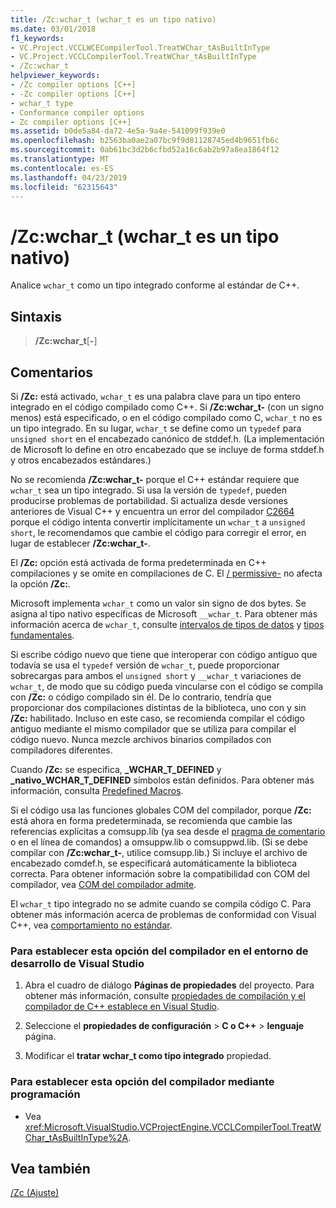 ```yaml
---
title: /Zc:wchar_t (wchar_t es un tipo nativo)
ms.date: 03/01/2018
f1_keywords:
- VC.Project.VCCLWCECompilerTool.TreatWChar_tAsBuiltInType
- VC.Project.VCCLCompilerTool.TreatWChar_tAsBuiltInType
- /Zc:wchar_t
helpviewer_keywords:
- /Zc compiler options [C++]
- -Zc compiler options [C++]
- wchar_t type
- Conformance compiler options
- Zc compiler options [C++]
ms.assetid: b0de5a84-da72-4e5a-9a4e-541099f939e0
ms.openlocfilehash: b2563ba0ae2a07bc9f9d81128745ed4b9651fb6c
ms.sourcegitcommit: 0ab61bc3d2b6cfbd52a16c6ab2b97a8ea1864f12
ms.translationtype: MT
ms.contentlocale: es-ES
ms.lasthandoff: 04/23/2019
ms.locfileid: "62315643"
---
```

# <a name="zcwchart-wchart-is-native-type"></a>/Zc:wchar_t (wchar_t es un tipo nativo)

Analice `wchar_t` como un tipo integrado conforme al estándar de C++.

## <a name="syntax"></a>Sintaxis

> **/Zc:wchar_t**[**-**]

## <a name="remarks"></a>Comentarios

Si **/Zc:** está activado, `wchar_t` es una palabra clave para un tipo entero integrado en el código compilado como C++. Si **/Zc:wchar_t-** (con un signo menos) está especificado, o en el código compilado como C, `wchar_t` no es un tipo integrado. En su lugar, `wchar_t` se define como un `typedef` para `unsigned short` en el encabezado canónico de stddef.h. (La implementación de Microsoft lo define en otro encabezado que se incluye de forma stddef.h y otros encabezados estándares.)

No se recomienda **/Zc:wchar_t-** porque el C++ estándar requiere que `wchar_t` sea un tipo integrado. Si usa la versión de `typedef`, pueden producirse problemas de portabilidad. Si actualiza desde versiones anteriores de Visual C++ y encuentra un error del compilador [C2664](../../error-messages/compiler-errors-2/compiler-error-c2664.md) porque el código intenta convertir implícitamente un `wchar_t` a `unsigned short`, le recomendamos que cambie el código para corregir el error, en lugar de establecer **/Zc:wchar_t-**.

El **/Zc:** opción está activada de forma predeterminada en C++ compilaciones y se omite en compilaciones de C. El [/ permissive-](permissive-standards-conformance.md) no afecta la opción **/Zc:**.

Microsoft implementa `wchar_t` como un valor sin signo de dos bytes. Se asigna al tipo nativo específicas de Microsoft `__wchar_t`. Para obtener más información acerca de `wchar_t`, consulte [intervalos de tipos de datos](../../cpp/data-type-ranges.md) y [tipos fundamentales](../../cpp/fundamental-types-cpp.md).

Si escribe código nuevo que tiene que interoperar con código antiguo que todavía se usa el `typedef` versión de `wchar_t`, puede proporcionar sobrecargas para ambos el `unsigned short` y `__wchar_t` variaciones de `wchar_t`, de modo que su código pueda vincularse con el código se compila con **/Zc:** o código compilado sin él. De lo contrario, tendría que proporcionar dos compilaciones distintas de la biblioteca, uno con y sin **/Zc:** habilitado. Incluso en este caso, se recomienda compilar el código antiguo mediante el mismo compilador que se utiliza para compilar el código nuevo. Nunca mezcle archivos binarios compilados con compiladores diferentes.

Cuando **/Zc:** se especifica,  **\_WCHAR\_T\_DEFINED** y  **\_nativo\_WCHAR\_T\_DEFINED** símbolos están definidos. Para obtener más información, consulta [Predefined Macros](../../preprocessor/predefined-macros.md).

Si el código usa las funciones globales COM del compilador, porque **/Zc:** está ahora en forma predeterminada, se recomienda que cambie las referencias explícitas a comsupp.lib (ya sea desde el [pragma de comentario](../../preprocessor/comment-c-cpp.md) o en el línea de comandos) a omsuppw.lib o comsuppwd.lib. (Si se debe compilar con **/Zc:wchar_t-**, utilice comsupp.lib.) Si incluye el archivo de encabezado comdef.h, se especificará automáticamente la biblioteca correcta. Para obtener información sobre la compatibilidad con COM del compilador, vea [COM del compilador admite](../../cpp/compiler-com-support.md).

El `wchar_t` tipo integrado no se admite cuando se compila código C. Para obtener más información acerca de problemas de conformidad con Visual C++, vea [comportamiento no estándar](../../cpp/nonstandard-behavior.md).

### <a name="to-set-this-compiler-option-in-the-visual-studio-development-environment"></a>Para establecer esta opción del compilador en el entorno de desarrollo de Visual Studio

1. Abra el cuadro de diálogo **Páginas de propiedades** del proyecto. Para obtener más información, consulte [propiedades de compilación y el compilador de C++ establece en Visual Studio](../working-with-project-properties.md).

1. Seleccione el **propiedades de configuración** > **C o C++** > **lenguaje** página.

1. Modificar el **tratar wchar_t como tipo integrado** propiedad.

### <a name="to-set-this-compiler-option-programmatically"></a>Para establecer esta opción del compilador mediante programación

- Vea <xref:Microsoft.VisualStudio.VCProjectEngine.VCCLCompilerTool.TreatWChar_tAsBuiltInType%2A>.

## <a name="see-also"></a>Vea también

[/Zc (Ajuste)](zc-conformance.md)<br/>
